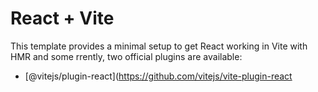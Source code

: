 # React + Vite

This template provides a minimal setup to get React working in Vite with HMR and some rrently, two official plugins are available:
- [@vitejs/plugin-react](https://github.com/vitejs/vite-plugin-react
